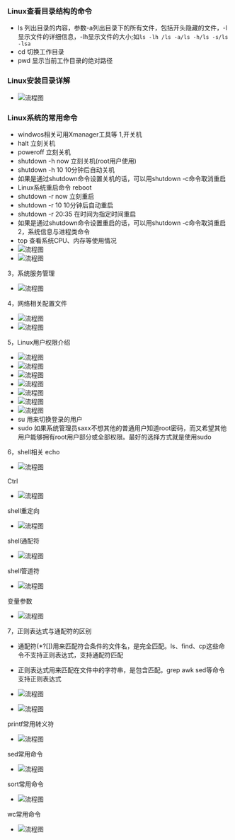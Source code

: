 ### Linux查看目录结构的命令
- ls 列出目录的内容，参数-a列出目录下的所有文件，包括开头隐藏的文件，-l显示文件的详细信息，-lh显示文件的大小;如`ls -lh /ls -a/ls -h/ls -s/ls -lsa`
- cd 切换工作目录
- pwd 显示当前工作目录的绝对路径

### Linux安装目录详解
- ![流程图](https://github.com/mini-docker/mini-shell/blob/master/img/mysql/001.png)

### Linux系统的常用命令
- windwos相关可用Xmanager工具等
1,开关机
- halt 立刻关机
- poweroff 立刻关机
- shutdown -h now 立刻关机(root用户使用)
- shutdown -h 10 10分钟后自动关机
- 如果是通过shutdown命令设置关机的话，可以用shutdown -c命令取消重启
- Linux系统重启命令 reboot
- shutdown -r now 立刻重启
- shutdown -r 10 10分钟后自动重启
- shutdown -r 20:35 在时间为指定时间重启
- 如果是通过shutdown命令设置重启的话，可以用shutdown -c命令取消重启
2，系统信息与进程类命令
- top 查看系统CPU、内存等使用情况
- ![流程图](https://github.com/mini-docker/mini-shell/blob/master/img/mysql/1.png)
- ![流程图](https://github.com/mini-docker/mini-shell/blob/master/img/mysql/2.png)

3，系统服务管理
- ![流程图](https://github.com/mini-docker/mini-shell/blob/master/img/mysql/3.png)

4，网络相关配置文件
- ![流程图](https://github.com/mini-docker/mini-shell/blob/master/img/mysql/4.png)
- ![流程图](https://github.com/mini-docker/mini-shell/blob/master/img/mysql/5.png)

5，Linux用户权限介绍
- ![流程图](https://github.com/mini-docker/mini-shell/blob/master/img/mysql/6.png)
- ![流程图](https://github.com/mini-docker/mini-shell/blob/master/img/mysql/7.png)
- ![流程图](https://github.com/mini-docker/mini-shell/blob/master/img/mysql/8.png)
- ![流程图](https://github.com/mini-docker/mini-shell/blob/master/img/mysql/9.png)
- ![流程图](https://github.com/mini-docker/mini-shell/blob/master/img/mysql/9-1.png)
- ![流程图](https://github.com/mini-docker/mini-shell/blob/master/img/mysql/10.png)
- ![流程图](https://github.com/mini-docker/mini-shell/blob/master/img/mysql/11.png)
-  su 用来切换登录的用户
- sudo 如果系统管理员saxx不想其他的普通用户知道root密码，而又希望其他用户能够拥有root用户部分或全部权限。最好的选择方式就是使用sudo

6，shell相关
echo
- ![流程图](https://github.com/mini-docker/mini-shell/blob/master/img/mysql/12.png)

Ctrl
- ![流程图](https://github.com/mini-docker/mini-shell/blob/master/img/mysql/13.png)

shell重定向
- ![流程图](https://github.com/mini-docker/mini-shell/blob/master/img/mysql/14.png)

shell通配符
- ![流程图](https://github.com/mini-docker/mini-shell/blob/master/img/mysql/15.png)

shell管道符
- ![流程图](https://github.com/mini-docker/mini-shell/blob/master/img/mysql/16.png)

变量参数
- ![流程图](https://github.com/mini-docker/mini-shell/blob/master/img/mysql/17.png)


7，正则表达式与通配符的区别
- 通配符(*?[])用来匹配符合条件的文件名，是完全匹配。ls、find、cp这些命令不支持正则表达式，支持通配符匹配
- 正则表达式用来匹配在文件中的字符串，是包含匹配。grep awk sed等命令支持正则表达式
- ![流程图](https://github.com/mini-docker/mini-shell/blob/master/img/mysql/18.png)

- ![流程图](https://github.com/mini-docker/mini-shell/blob/master/img/mysql/19.png)

printf常用转义符
- ![流程图](https://github.com/mini-docker/mini-shell/blob/master/img/mysql/20.png)

sed常用命令
- ![流程图](https://github.com/mini-docker/mini-shell/blob/master/img/mysql/21.png)

sort常用命令
- ![流程图](https://github.com/mini-docker/mini-shell/blob/master/img/mysql/22.png)

wc常用命令
- ![流程图](https://github.com/mini-docker/mini-shell/blob/master/img/mysql/23.png)




